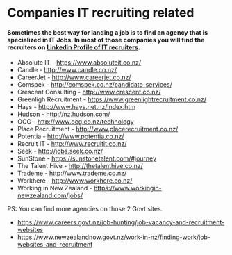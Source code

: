 # Companies IT recruiting related
#### Sometimes the best way for landing a job is to find an agency that is specialized in IT Jobs. In most of those companies you will find the recruiters on [Linkedin Profile of IT recruiters](/Linkedin_profile_of_IT_recruiters.md).


* Absolute IT - https://www.absoluteit.co.nz/ 
* Candle - http://www.candle.co.nz/ 
* CareerJet - http://www.careerjet.co.nz/ 
* Comspek - http://comspek.co.nz/candidate-services/ 
* Crescent Consulting - http://www.crescent.co.nz/ 
* Greenligh Recruitment - https://www.greenlightrecruitment.co.nz/ 
* Hays - http://www.hays.net.nz/index.htm 
* Hudson - http://nz.hudson.com/ 
* OCG - http://www.ocg.co.nz/technology 
* Place Recruitment - http://www.placerecruitment.co.nz/ 
* Potentia - http://www.potentia.co.nz/ 
* Recruit IT - http://www.recruitit.co.nz/ 
* Seek - http://jobs.seek.co.nz/ 
* SunStone - https://sunstonetalent.com/#journey 
* The Talent Hive - http://thetalenthive.co.nz/ 
* Trademe - http://www.trademe.co.nz/ 
* Workhere - http://www.workhere.co.nz/ 
* Working in New Zealand - https://www.workingin-newzealand.com/jobs/

PS: You can find more agencies on those 2 Govt sites. 
* https://www.careers.govt.nz/job-hunting/job-vacancy-and-recruitment-websites
* https://www.newzealandnow.govt.nz/work-in-nz/finding-work/job-websites-and-recruitment

